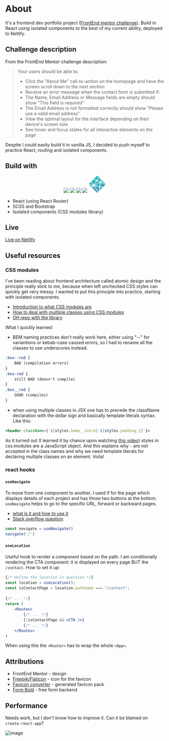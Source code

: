 # About

It's a frontend dev portfolio project ([FrontEnd mentor challenge](https://www.frontendmentor.io/challenges/minimalist-portfolio-website-LMy-ZRyiE)). Build in React using isolated components to the best of my current ability, deployed to Netlify.

## Challenge description

From the FrontEnd Mentor challenge description:
>Your users should be able to:
>
>* Click the "About Me" call-to-action on the homepage and have the screen scroll down to the next section
>* Receive an error message when the contact form is submitted if:
> * The Name, Email Address or Message fields are empty should show "This field is required"
> * The Email Address is not formatted correctly should show "Please use a valid email address"
>* View the optimal layout for the interface depending on their device's screen size
>* See hover and focus states for all interactive elements on the page

Despite I could easily build it in vanilla JS, I decided to push myself to practice React, routing and isolated components.

## Build with
<div align="center">
  <img width="55" src="https://raw.githubusercontent.com/gilbarbara/logos/master/logos/react.svg"/>
  <img width="55" src="https://raw.githubusercontent.com/gilbarbara/logos/master/logos/react-router.svg"/>
  <img width="55" src="https://raw.githubusercontent.com/gilbarbara/logos/master/logos/sass.svg"/>
  <img width="55" src="https://raw.githubusercontent.com/gilbarbara/logos/master/logos/bootstrap.svg"/>
  <img width="55" src="https://raw.githubusercontent.com/gilbarbara/logos/master/logos/netlify-icon.svg"/>
</div>

* React (using React Router)
* SCSS and Bootstrap
* Isolated components (CSS modules library)
  


## Live

[Live on Netlify](https://roaring-dango-d529da.netlify.app/)

## Useful resources

### CSS modules

I've been reading about frontend architecture called atomic design and the principle really stick to me, because when left unchecked CSS styles can quickly get very messy. I wanted to put this principle into practice, starting with isolated components.

* [Introduction to what CSS modules are](https://dev.to/eransakal/how-to-isolate-component-styles-in-react-using-css-modules-mkm)
* [How to deal with multiple classes using CSS modules](https://www.codeconcisely.com/posts/react-css-modules-multiple-classes/)
* [GH repo with the library](https://github.com/css-modules/css-modules)

What I quickly learned:

* BEM naming practices don't really work here, either using "--" for variantions or kebab-case caused errors, so I had to rename all the classes to use underscores instead.

```css
.box--red {
    BAD (compilation errors)
}
.box-red {
    still BAD (doesn't compile)
}
.box__red {
    GOOD (compiles)
}
```

* when using multiple classes in JSX one has to precede the className declaration with the dollar sign and basically template literals syntax. Like this:

```jsx
<header className={`${styles.home__intro} ${styles.padding_2}`}>
```

As it turned out (I learned it by chance upon watching [this video](https://youtu.be/ZVnjOPwW4ZA?si=lFVqO_KQJREM8Cz_&t=2645)) styles in css.modules are a JavaScript object. And this explains why `-` are not accepted in the class names and why we need template literals for declaring multiple classes on an element. Voila!

### react hooks

#### `useNavigate`

To move from one component to another. I used if for the page which displays details of each project and has those two buttons at the bottom. `useNavigate` helps to go to the specific URL, forward or backward pages.

* [what is it and how to use it](https://www.geeksforgeeks.org/reactjs-usenavigate-hook/)
* [Stack overflow question](https://stackoverflow.com/questions/64838587/how-to-properly-use-usehistory-from-react-router-dom)

```jsx
const navigate = useNavigate()
navigate('/')
```

#### `useLocation`

Useful hook to render a component based on the path. I am conditionally rendering the CTA component: it is displayed on every page BUT the `/contact`.
How to set it up:

```jsx
{/* define the location in question */}
const location = useLocation();
const isContactPage = location.pathname === "/contact";

{/* ... */}
return (
    <Routes>
        {/* ... */}
        {!isContactPage && <CTA />}
        {/* ... */}
    </Routes>
)
```

When using this the `<Router>` has to wrap the whole `<App>`.

## Attributions

* FrontEnd Mentor - design
* [Freepik/Flaticon](https://www.flaticon.com/free-icons/portfolio) - icon for the favicon
* [Favicon converter](https://favicon.io/favicon-converter/) - generated favicon pack
* [Form Bold](https://formbold.com/) - free form backend

## Performance

Needs work, but I don't know how to improve it. Can it be blamed on `create-react-app`?

![image](https://github.com/WitchDevelops/minimal-portfolio/assets/112077394/d4b62934-c0e6-4f65-96ba-a5355f13fd8e)

